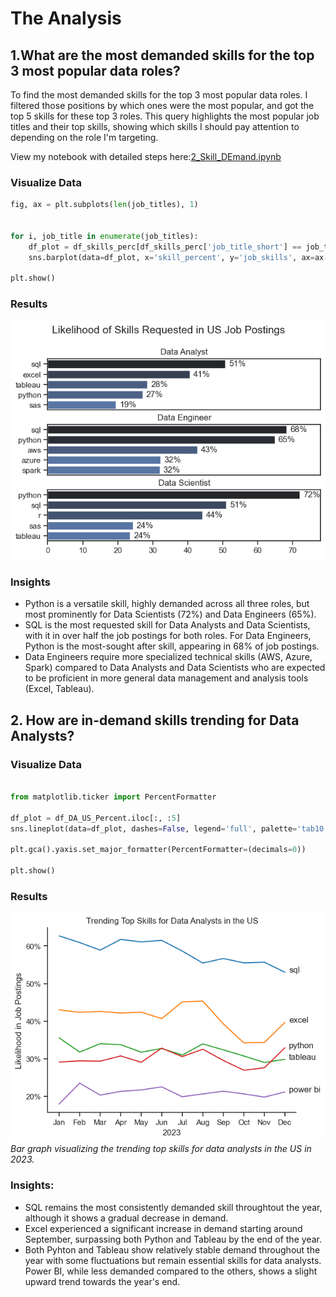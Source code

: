 # The Analysis

## 1.What are the most demanded skills for the top 3 most popular data roles?

To find the most demanded skills for the top 3 most popular data roles. I filtered those positions by which ones were the most popular, and got the top 5 skills for these top 3 roles. This query highlights the most popular job titles and their top skills, showing which skills I should pay attention to depending on the role I'm targeting.

View my notebook with detailed steps here:[2_Skill_DEmand.ipynb](3_Project\2_Skill_Demand.ipynb)

### Visualize Data

```python
fig, ax = plt.subplots(len(job_titles), 1)


for i, job_title in enumerate(job_titles):
    df_plot = df_skills_perc[df_skills_perc['job_title_short'] == job_title].head(5)[::-1]
    sns.barplot(data=df_plot, x='skill_percent', y='job_skills', ax=ax[i], hue='skill_count', palette='dark:b_r')

plt.show()
```

### Results

![Visualization of Top Skills for Data Nerds](3_Project\skill_demand_all_data_roles.png)

### Insights

- Python is a versatile skill, highly demanded across all three roles, but most prominently for Data Scientists (72%) and Data Engineers (65%).
- SQL is the most requested skill for Data Analysts and Data Scientists, with it in over half the job postings for both roles. For Data Engineers, Python is the most-sought after skill, appearing in 68% of job postings.
- Data Engineers require more specialized technical skills (AWS, Azure, Spark) compared to Data Analysts and Data Scientists who are expected to be proficient in more general data management and analysis tools (Excel, Tableau).

## 2. How are in-demand skills trending for Data Analysts?

### Visualize Data

```python

from matplotlib.ticker import PercentFormatter

df_plot = df_DA_US_Percent.iloc[:, :5]
sns.lineplot(data=df_plot, dashes=False, legend='full', palette='tab10')

plt.gca().yaxis.set_major_formatter(PercentFormatter=(decimals=0))

plt.show()

```

### Results

![Trending Top Skills for Data Analysts in the US](3_Project\images\skill_trend_DA.png)
*Bar graph visualizing the trending top skills for data analysts in the US in 2023.*

### Insights:
- SQL remains the most consistently demanded skill throughtout the year, although it shows a gradual decrease in demand.
- Excel experienced a significant increase in demand starting around September, surpassing both Python and Tableau by the end of the year.
- Both Pyhton and Tableau show relatively stable demand throughout the year with some fluctuations but remain essential skills for data analysts. Power BI, while less demanded compared to the others, shows a slight upward trend towards the year's end.  